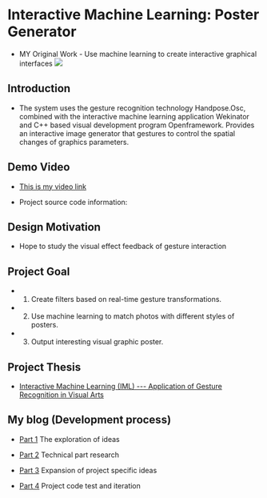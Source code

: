 # Interactive Machine Learning: Poster Generator
* MY Original Work - Use machine learning to create interactive graphical interfaces 
<img
     src="https://static.wixstatic.com/media/74ebd6_42be34a473594e09a5195af160d2ec7c~mv2.jpg/v1/fill/w_1880,h_1058,al_c,q_90/74ebd6_42be34a473594e09a5195af160d2ec7c~mv2.jpg">  
  
## Introduction

* The system uses the gesture recognition technology Handpose.Osc, combined with the interactive machine learning application Wekinator and C++ based visual development program Openframework. Provides an interactive image generator that gestures to control the spatial changes of graphics parameters.  
  
  
## Demo Video
 
* [This is my video link]()
  
* Project source code information:

 
## Design Motivation
 
* Hope to study the visual effect feedback of gesture interaction


  
## Project Goal

* 1. Create filters based on real-time gesture transformations.
* 2. Use machine learning to match photos with different styles of posters.
* 3. Output interesting visual graphic poster.


## Project Thesis
 
* [Interactive Machine Learning (IML) --- Application of Gesture Recognition in Visual Arts]()
  
  
## My blog (Development process)
  
* [Part 1]()
  The exploration of ideas

* [Part 2]()
  Technical part research
  
* [Part 3]()
  Expansion of project specific ideas

* [Part 4]()
  Project code test and iteration

   
